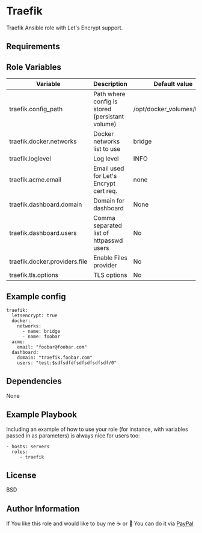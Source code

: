 Traefik
=========

Traefik Ansible role with Let's Encrypt support.

Requirements
------------


Role Variables
--------------

 Variable | Description | Default value | Required
------------ | ------------- | ------------- | -------------
traefik.config_path | Path where config is stored (persistant volume) | /opt/docker_volumes/traefik | No
traefik.docker.networks | Docker networks list to use| bridge | No
traefik.loglevel | Log level | INFO | No
traefik.acme.email | Email used for Let's Encrypt cert req. | none | Yes
traefik.dashboard.domain | Domain for dashboard | None | Yes
traefik.dashboard.users | Comma separated list of httpasswd users | No | Yes
traefik.docker.providers.file | Enable Files provider | No | No
traefik.tls.options | TLS options | No | No

Example config
--------------

```
traefik:
  letsencrypt: true
  docker:
    networks:
      - name: bridge
      - name: foobar
  acme:
    email: "foobar@foobar.com"
  dashboard:
    domain: "traefik.foobar.com"
    users: "test:$sdfsdfdfsdfsdfsdfsdf/0"
```

Dependencies
------------

None

Example Playbook
----------------

Including an example of how to use your role (for instance, with variables passed in as parameters) is always nice for users too:

    - hosts: servers
      roles:
         - traefik

License
-------

BSD

Author Information
------------------

If You like this role and would like to buy me :coffee: or :beer: You can do it via [PayPal](https://www.paypal.com/cgi-bin/webscr?cmd=_donations&business=2NJYFLHNYJGU2&item_name=Ansible+Role+Development&currency_code=PLN&source=url)
